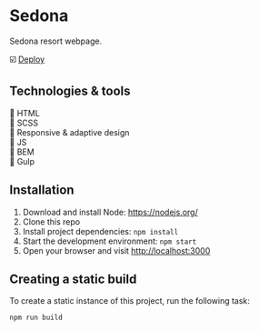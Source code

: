 # Sedona

Sedona resort webpage.

:ballot_box_with_check: [Deploy](https://frolicking-crostata-d67bac.netlify.app/)

## Technologies & tools 

:small_blue_diamond: HTML<br>
:small_blue_diamond: SCSS<br>
:small_blue_diamond: Responsive & adaptive design<br>
:small_blue_diamond: JS<br>
:small_blue_diamond: BEM<br>
:small_blue_diamond: Gulp<br>

## Installation

1. Download and install Node: <https://nodejs.org/>
2. Clone this repo
3. Install project dependencies: `npm install`
4. Start the development environment: `npm start`
5. Open your browser and visit <http://localhost:3000>

## Creating a static build

To create a static instance of this project, run the following task:

`npm run build`
